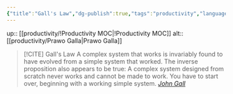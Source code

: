 ```yaml
---
{"title":"Gall's Law","dg-publish":true,"tags":"productivity","language":"en","permalink":"/productivity/gall-s-law/","dgPassFrontmatter":true}
---
```


up:: [[productivity/!Productivity MOC\|!Productivity MOC]]
alt:: [[productivity/Prawo Galla\|Prawo Galla]]

>[!CITE] Gall's Law
>A complex system that works is invariably found to have evolved from a simple system that worked. The inverse proposition also appears to be true: A complex system designed from scratch never works and cannot be made to work. You have to start over, beginning with a working simple system.
> *[John Gall](https://en.m.wikipedia.org/wiki/John_Gall_%28author%29?wprov=sfla1)*

